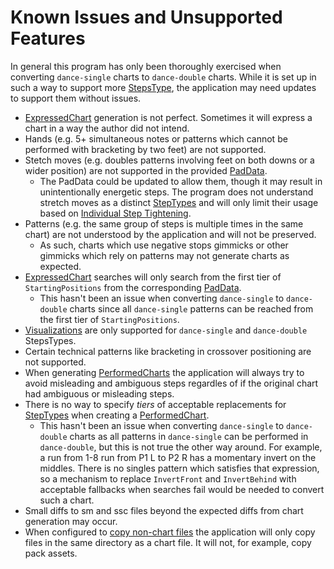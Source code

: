 # Known Issues and Unsupported Features
In general this program has only been thoroughly exercised when converting `dance-single` charts to `dance-double` charts. While it is set up in such a way to support more [StepsType](https://github.com/stepmania/stepmania/blob/6a645b4710dd6a89a5f22a2d849e86a98af5c9a3/src/GameManager.cpp#L47), the application may need updates to support them without issues.

- [ExpressedChart](HowItWorks.md#expressedCharts) generation is not perfect. Sometimes it will express a chart in a way the author did not intend.
- Hands (e.g. 5+ simultaneous notes or patterns which cannot be performed with bracketing by two feet) are not supported.
- Stetch moves (e.g. doubles patterns involving feet on both downs or a wider position) are not supported in the provided [PadData](PadData.md).
	- The PadData could be updated to allow them, though it may result in unintentionally energetic steps. The program does not understand stretch moves as a distinct [StepTypes](StepTypes.md) and will only limit their usage based on [Individual Step Tightening](Config.md/#individual-step-tightening).
- Patterns (e.g. the same group of steps is multiple times in the same chart) are not understood by the application and will not be preserved.
	- As such, charts which use negative stops gimmicks or other gimmicks which rely on patterns may not generate charts as expected.
- [ExpressedChart](HowItWorks.md#expressedCharts) searches will only search from the first tier of `StartingPositions` from the corresponding [PadData](PadData.md).
	- This hasn't been an issue when converting `dance-single` to `dance-double` charts since all `dance-single` patterns can be reached from the first tier of `StartingPositions`.
- [Visualizations](Visualizations.md) are only supported for `dance-single` and `dance-double` StepsTypes.
- Certain technical patterns like bracketing in crossover positioning are not supported.
- When generating [PerformedCharts](HowItWorks.md#performedCharts) the application will always try to avoid misleading and ambiguous steps regardles of if the original chart had ambiguous or misleading steps.
- There is no way to specify *tiers* of acceptable replacements for [StepTypes](StepTypes.md) when creating a [PerformedChart](HowItWorks.md#-performedCharts).
	- This hasn't been an issue when converting `dance-single` to `dance-double` charts as all patterns in `dance-single` can be performed in `dance-double`, but this is not true the other way around. For example, a run from 1-8 run from P1 L to P2 R has a momentary invert on the middles. There is no singles pattern which satisfies that expression, so a mechanism to replace `InvertFront` and `InvertBehind` with acceptable fallbacks when searches fail would be needed to convert such a chart.
- Small diffs to sm and ssc files beyond the expected diffs from chart generation may occur.
- When configured to [copy non-chart files](Config.md/#output) the application will only copy files in the same directory as a chart file. It will not, for example, copy pack assets.